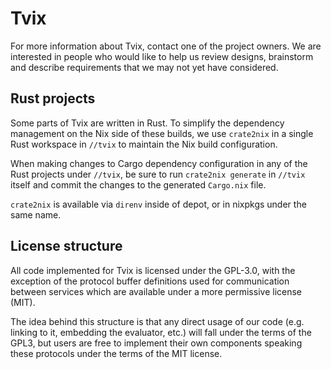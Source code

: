 Tvix
====

For more information about Tvix, contact one of the project owners. We
are interested in people who would like to help us review designs,
brainstorm and describe requirements that we may not yet have
considered.

## Rust projects

Some parts of Tvix are written in Rust. To simplify the dependency
management on the Nix side of these builds, we use `crate2nix` in a
single Rust workspace in `//tvix` to maintain the Nix build
configuration.

When making changes to Cargo dependency configuration in any of the
Rust projects under `//tvix`, be sure to run `crate2nix generate` in
`//tvix` itself and commit the changes to the generated `Cargo.nix`
file.

`crate2nix` is available via `direnv` inside of depot, or in nixpkgs
under the same name.

## License structure

All code implemented for Tvix is licensed under the GPL-3.0, with the
exception of the protocol buffer definitions used for communication
between services which are available under a more permissive license
(MIT).

The idea behind this structure is that any direct usage of our code
(e.g. linking to it, embedding the evaluator, etc.) will fall under
the terms of the GPL3, but users are free to implement their own
components speaking these protocols under the terms of the MIT
license.
